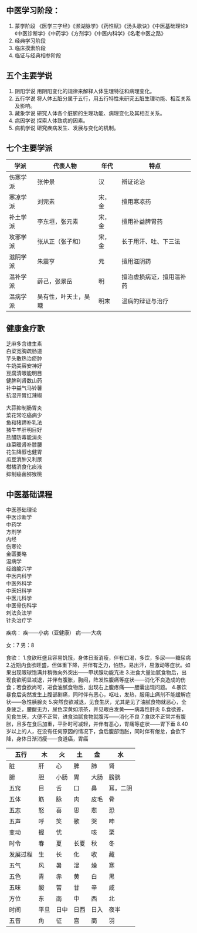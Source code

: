 ## 中医学习阶段：
1. 蒙学阶段
《医学三字经》《濒湖脉学》《药性赋》《汤头歌诀》《中医基础理论》《中医诊断学》《中药学》《方剂学》《中医内科学》《名老中医之路》
2. 经典学习阶段
3. 临床摸索阶段
4. 临证与经典相参阶段

## 五个主要学说
1. 阴阳学说
用阴阳变化的规律来解释人体生理特征和病理变化。
2. 五行学说
将人体五脏分属于五行，用五行特性来研究五脏生理功能、相互关系及影响。
3. 藏象学说
研究人体各个脏腑的生理功能、病理变化及其相互关系。
4. 病因学说
探索人体致病的因素。
5. 病机学说
研究疾病发生、发展与变化的机制。

## 七个主要学派

| 学派     | 代表人物             | 年代   | 特点                     |
|----------|----------------------|--------|--------------------------|
| 伤寒学派 | 张仲景               | 汉     | 辨证论治                 |
| 寒凉学派 | 刘完素               | 宋，金 | 擅用寒凉药               |
| 补土学派 | 李东垣，张元素       | 宋，金 | 擅用补益脾胃药           |
| 攻邪学派 | 张从正（张子和）     | 宋，金 | 长于用汗、吐、下三法     |
| 滋阴学派 | 朱震亨               | 元     | 擅用滋阴药               |
| 温补学派 | 薛己，张景岳         | 明     | 擅治虚损病证，擅用温补药 |
| 温病学派 | 吴有性，叶天士，吴瑭 | 明末   | 温病的辩证与治疗         |

## 健康食疗歌
芝麻多含维生素  
白菜宽胸疏肠道  
芋头散热治瘀肿  
牛奶美容安神好  
豆腐清眼能明目  
健脾利肾数山药  
补中益气马铃薯  
抗湿开胃红辣椒  

大蒜抑制肠胃炎  
菜花常吃癌病少  
鱼和猪蹄补乳法  
猪牛羊肝明目好  
盐醋防毒能消炎  
韭菜暖肾补膝腰  
花生降醇也健胃  
瓜豆消肿又利尿  
柑橘消食化痰液  
抑制癌菌猕猴桃

## 中医基础课程
中医基础理论  
中医诊断学  
中药学  
方剂学  
内经  
伤寒论  
金匮要略  
温病学  
经络腧穴学  
中医内科学  
中医外科学  
中医妇科学  
中医儿科学  
中医骨伤科学  
刺法灸法学  
针灸治疗学

疾病：
疾——小病（亚健康）
病——大病

女：7
男：8

食欲：
1.食欲旺盛且容易饥饿，身体日渐消瘦，伴有口渴，多饮，多尿——糖尿病
2.近期内食欲旺盛，但体重下降，并伴有乏力，怕热，易出汗，易激动等症状。如果出现眼球饱满并稍微向外突出——甲状腺功能亢进
3.进食大量油腻食物后，出现食欲明显减退，并伴有腹胀，胸闷，阵发性腹痛等症状——消化不良造成的伤食；若食欲尚可，进食油腻食物后，出现右上腹疼痛——胆囊出现问题。
4.暴饮暴食后突然发生上腹部剧痛，同时伴有恶心，呕吐，发热，服用止痛剂不能缓解症状——急性胰腺炎
5.突然食欲减退，见食生厌，尤其是见了油腻食物就恶心，全身疲乏，腰酸无力，尿色深黄如浓茶，并见眼白发黄——病毒性肝炎
6.食欲差，见食生厌，大便不正常，进食油腻食物就腹泻——消化不良
7.食欲不正常并有腹胀，且多在食后加重，平卧时可减轻，并伴有恶心，胃痛等症状——胃下垂
8.40岁以上的人，在没有任何原因的情况下，食后腹部饱胀，同时伴有倦怠，食欲下降，身体日渐消瘦——食道癌，胃癌  

| 五行 | 木 | 火 | 土 | 金 | 水 |
|----|---|---|---|---|---|
| 脏 | 肝 | 心 | 脾 | 肺 | 肾 |
| 腑 | 胆 | 小肠 | 胃 | 大肠 | 膀胱 |
| 五窍 | 目 | 舌 | 口 | 鼻 | 耳，二阴 |
| 五体 | 筋 | 脉 | 肉 | 皮毛 | 骨 |
| 五志 | 怒 | 喜 | 思 | 悲 | 恐 |
| 五声 | 呼 | 笑 | 歌 | 哭 | 呻 |
| 变动 | 握 | 忧 |  | 咳 | 栗 |
| 时令 | 春 | 夏 | 长夏 | 秋 | 冬 |
| 发展过程 | 生 | 长 | 化 | 收 | 藏 |
| 五气 | 风 | 暑 | 湿 | 燥 | 寒 |
| 五色 | 青 | 赤 | 黄 | 白 | 黑 |
| 五味 | 酸 | 苦 | 甘 | 辛 | 咸 |
| 方位 | 东 | 南 | 中 | 西 | 北 |
| 时间 | 平旦 | 日中 | 日西 | 日入 | 夜半 |
| 五音 | 角 | 征 | 宫 | 商 | 羽 |
